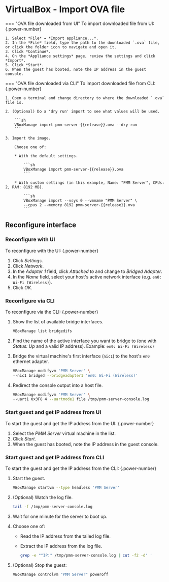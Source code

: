 # VirtualBox - Import OVA file

=== "OVA file downloaded from UI"
    To import downloaded file from UI:
    {.power-number}

    1. Select *File* → *Import appliance...*.
    2. In the *File* field, type the path to the downloaded `.ova` file, or click the folder icon to navigate and open it.
    3. Click *Continue*.
    4. On the *Appliance settings* page, review the settings and click *Import*.
    5. Click *Start*.
    6. When the guest has booted, note the IP address in the guest console.

=== "OVA file downloaded via CLI"
    To import downloaded file from CLI:
    {.power-number}

    1. Open a terminal and change directory to where the downloaded `.ova` file is.

    2. (Optional) Do a 'dry run' import to see what values will be used.

        ```sh
        VBoxManage import pmm-server-{{release}}.ova --dry-run
        ```

    3. Import the image.
        
        Choose one of:
        
        * With the default settings.

            ```sh
            VBoxManage import pmm-server-{{release}}.ova
            ```

        * With custom settings (in this example, Name: "PMM Server", CPUs: 2, RAM: 8192 MB).

            ```sh
            VBoxManage import --vsys 0 --vmname "PMM Server" \
            --cpus 2 --memory 8192 pmm-server-{{release}}.ova
            ```

## Reconfigure interface


### Reconfigure with UI

To reconfigure with the UI:
{.power-number}

1. Click *Settings*.
2. Click *Network*.
3. In the *Adapter 1* field, click *Attached to* and change to *Bridged Adapter*.
4. In the *Name* field, select your host's active network interface (e.g. `en0: Wi-Fi (Wireless)`).
5. Click *OK*.

### Reconfigure via CLI

To reconfigure via the CLI:
{.power-number}

1. Show the list of available bridge interfaces.

    ```sh
    VBoxManage list bridgedifs
    ```

2. Find the name of the active interface you want to bridge to (one with *Status: Up* and a valid IP address). Example: `en0: Wi-Fi (Wireless)`

3. Bridge the virtual machine's first interface (`nic1`) to the host's `en0` ethernet adapter.

    ```sh
    VBoxManage modifyvm 'PMM Server' \
    --nic1 bridged --bridgeadapter1 'en0: Wi-Fi (Wireless)'
    ```

4. Redirect the console output into a host file.

    ```sh
    VBoxManage modifyvm 'PMM Server' \
    --uart1 0x3F8 4 --uartmode1 file /tmp/pmm-server-console.log
    ```

### Start guest and get IP address from UI

To start the guest and get the IP address from the UI:
{.power-number}

1. Select the *PMM Server* virtual machine in the list.
2. Click *Start*.
3. When the guest has booted, note the IP address in the guest console.

### Start guest and get IP address from CLI

To start the guest and get the IP address from the CLI:
{.power-number}

1. Start the guest.

    ```sh
    VBoxManage startvm --type headless 'PMM Server'
    ```

2. (Optional) Watch the log file.

    ```sh
    tail -f /tmp/pmm-server-console.log
    ```

3. Wait for one minute for the server to boot up.

4. Choose one of:

    - Read the IP address from the tailed log file.
    - Extract the IP address from the log file.

        ```sh
        grep -e "^IP:" /tmp/pmm-server-console.log | cut -f2 -d' '
        ```

5. (Optional) Stop the guest:

    ```sh
    VBoxManage controlvm "PMM Server" poweroff
    ```